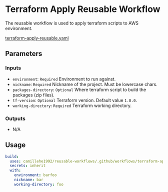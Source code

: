 # Terraform Apply Reusable Workflow

The reusable workflow is used to apply terraform scripts to AWS environment.

[terraform-apply-reusable.yaml](terraform-apply-reusable.yaml)

## Parameters

### Inputs

- `environment`: `Required` Environment to run against.
- `nickname`: `Required` Nickname of the project. Must be lowercase chars.
- `packages-directory`: `Optional` Where terraform script to build the packages (zip files).
- `tf-version`: `Optional` Terraform version. Default value `1.8.0`.
- `working-directory`: `Required` Terraform working directory.

### Outputs

- N/A

## Usage

```yaml
build:
  uses: camillehe1992/reusable-workflows/.github/workflows/terraform-apply-reusable.yaml@main
  secrets: inherit
  with:
    environment: barfoo
    nickname: bar
    working-directory: foo
```
